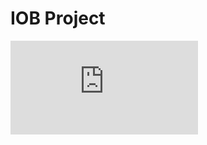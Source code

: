 # IOB Project
![image](https://github.com/tim1207/IOBB/blob/tim/%E5%A4%A7%E5%B0%88%E7%94%9F%E7%A7%91%E6%8A%80%E9%83%A8%E8%A8%88%E7%95%AB.pdf)